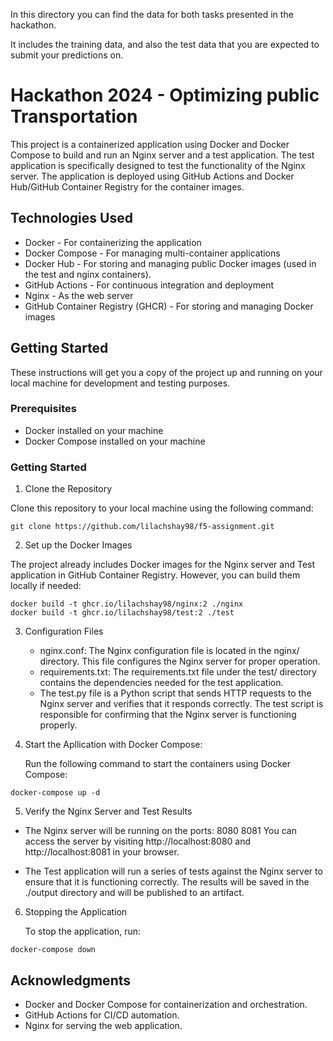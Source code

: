 In this directory you can find the data for both tasks presented in the hackathon. 

It includes the training data, and also the test data that you are expected to submit your predictions on.

  # Hackathon 2024 - Optimizing public Transportation

This project is a containerized application using Docker and Docker Compose to build and run an Nginx server and a test application. 
The test application is specifically designed to test the functionality of the Nginx server. The application is deployed using GitHub Actions and 
Docker Hub/GitHub Container Registry for the container images.

## Technologies Used

* Docker - For containerizing the application
* Docker Compose - For managing multi-container applications
* Docker Hub - For storing and managing public Docker images (used in the test and nginx containers).
* GitHub Actions - For continuous integration and deployment
* Nginx - As the web server
* GitHub Container Registry (GHCR) - For storing and managing Docker images

## Getting Started

These instructions will get you a copy of the project up and running on your local machine for development and testing purposes.

### Prerequisites

* Docker installed on your machine
* Docker Compose installed on your machine

### Getting Started

1. Clone the Repository
   
Clone this repository to your local machine using the following command:

  ```
  git clone https://github.com/lilachshay98/f5-assignment.git
  ```

2. Set up the Docker Images
   
The project already includes Docker images for the Nginx server and Test application in GitHub Container Registry. However, you can build them locally if needed:
  
  ```
  docker build -t ghcr.io/lilachshay98/nginx:2 ./nginx
  docker build -t ghcr.io/lilachshay98/test:2 ./test
  ```

3. Configuration Files

   * nginx.conf: The Nginx configuration file is located in the nginx/ directory. This file configures the Nginx server for proper operation.
   * requirements.txt: The requirements.txt file under the test/ directory contains the dependencies needed for the test application.
   * The test.py file is a Python script that sends HTTP requests to the Nginx server and verifies that it responds correctly. The test script is responsible for confirming that the Nginx server is functioning properly.


4. Start the Apllication with Docker Compose:

   Run the following command to start the containers using Docker Compose:

  ```
  docker-compose up -d
  ```


5. Verify the Nginx Server and Test Results

  * The Nginx server will be running on the ports:
    8080 
    8081 
    You can access the server by visiting http://localhost:8080 and http://localhost:8081 in your browser.

  * The Test application will run a series of tests against the Nginx server to ensure that it is functioning correctly. The results will be saved in the ./output directory and will be published to an artifact.


6. Stopping the Application

   To stop the application, run:
   
  ```
  docker-compose down
  ```

## Acknowledgments

* Docker and Docker Compose for containerization and orchestration.
* GitHub Actions for CI/CD automation.
* Nginx for serving the web application.


